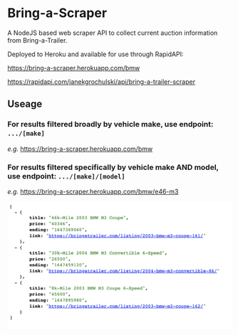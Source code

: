 # Bring-a-Scraper
A NodeJS based web scraper API to collect current auction information from Bring-a-Trailer.

Deployed to Heroku and available for use through RapidAPI:

https://bring-a-scraper.herokuapp.com/bmw

https://rapidapi.com/janekgrochulski/api/bring-a-trailer-scraper

## Useage

### For results filtered broadly by vehicle make, use endpoint: `.../[make]`
*e.g.* https://bring-a-scraper.herokuapp.com/bmw

### For results filtered specifically by vehicle make AND model, use endpoint: `.../[make]/[model]`
*e.g.* https://bring-a-scraper.herokuapp.com/bmw/e46-m3

<img
  src="/demo_screenshot.png"
  alt="bring-a-scraper demo screenshot"
  title="demo screenshot"
  width="600px">
